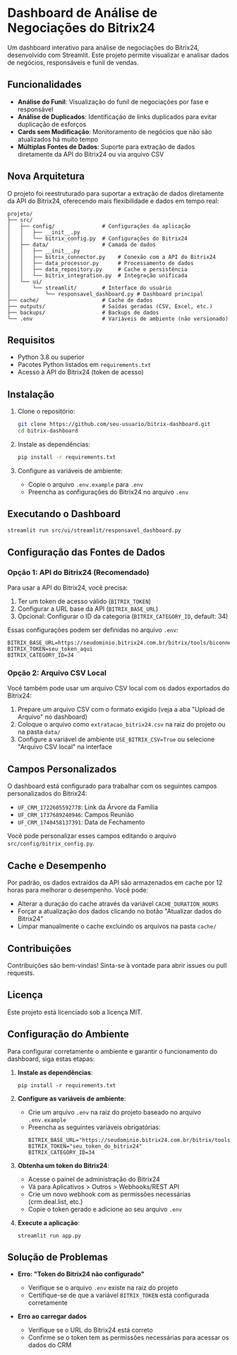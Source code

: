 # Dashboard de Análise de Negociações do Bitrix24

Um dashboard interativo para análise de negociações do Bitrix24, desenvolvido com Streamlit. Este projeto permite visualizar e analisar dados de negócios, responsáveis e funil de vendas.

## Funcionalidades

- **Análise do Funil**: Visualização do funil de negociações por fase e responsável
- **Análise de Duplicados**: Identificação de links duplicados para evitar duplicação de esforços
- **Cards sem Modificação**: Monitoramento de negócios que não são atualizados há muito tempo
- **Múltiplas Fontes de Dados**: Suporte para extração de dados diretamente da API do Bitrix24 ou via arquivo CSV

## Nova Arquitetura

O projeto foi reestruturado para suportar a extração de dados diretamente da API do Bitrix24, oferecendo mais flexibilidade e dados em tempo real:

```
projeto/
├── src/
│   ├── config/               # Configurações da aplicação
│   │   ├── __init__.py
│   │   └── bitrix_config.py  # Configurações do Bitrix24
│   ├── data/                 # Camada de dados
│   │   ├── __init__.py
│   │   ├── bitrix_connector.py    # Conexão com a API do Bitrix24
│   │   ├── data_processor.py      # Processamento de dados
│   │   ├── data_repository.py     # Cache e persistência
│   │   └── bitrix_integration.py  # Integração unificada
│   └── ui/
│       └── streamlit/        # Interface do usuário
│           └── responsavel_dashboard.py # Dashboard principal
├── cache/                    # Cache de dados
├── outputs/                  # Saídas geradas (CSV, Excel, etc.)
├── backups/                  # Backups de dados
└── .env                      # Variáveis de ambiente (não versionado)
```

## Requisitos

- Python 3.8 ou superior
- Pacotes Python listados em `requirements.txt`
- Acesso à API do Bitrix24 (token de acesso)

## Instalação

1. Clone o repositório:
   ```bash
   git clone https://github.com/seu-usuario/bitrix-dashboard.git
   cd bitrix-dashboard
   ```

2. Instale as dependências:
   ```bash
   pip install -r requirements.txt
   ```

3. Configure as variáveis de ambiente:
   - Copie o arquivo `.env.example` para `.env`
   - Preencha as configurações do Bitrix24 no arquivo `.env`

## Executando o Dashboard

```bash
streamlit run src/ui/streamlit/responsavel_dashboard.py
```

## Configuração das Fontes de Dados

### Opção 1: API do Bitrix24 (Recomendado)

Para usar a API do Bitrix24, você precisa:
1. Ter um token de acesso válido (`BITRIX_TOKEN`)
2. Configurar a URL base da API (`BITRIX_BASE_URL`)
3. Opcional: Configurar o ID da categoria (`BITRIX_CATEGORY_ID`, default: 34)

Essas configurações podem ser definidas no arquivo `.env`:

```
BITRIX_BASE_URL=https://seudominio.bitrix24.com.br/bitrix/tools/biconnector/pbi.php
BITRIX_TOKEN=seu_token_aqui
BITRIX_CATEGORY_ID=34
```

### Opção 2: Arquivo CSV Local

Você também pode usar um arquivo CSV local com os dados exportados do Bitrix24:

1. Prepare um arquivo CSV com o formato exigido (veja a aba "Upload de Arquivo" no dashboard)
2. Coloque o arquivo como `extratacao_bitrix24.csv` na raiz do projeto ou na pasta `data/`
3. Configure a variável de ambiente `USE_BITRIX_CSV=True` ou selecione "Arquivo CSV local" na interface

## Campos Personalizados

O dashboard está configurado para trabalhar com os seguintes campos personalizados do Bitrix24:

- `UF_CRM_1722605592778`: Link da Árvore da Família
- `UF_CRM_1737689240946`: Campos Reunião
- `UF_CRM_1740458137391`: Data de Fechamento

Você pode personalizar esses campos editando o arquivo `src/config/bitrix_config.py`.

## Cache e Desempenho

Por padrão, os dados extraídos da API são armazenados em cache por 12 horas para melhorar o desempenho. Você pode:

- Alterar a duração do cache através da variável `CACHE_DURATION_HOURS`
- Forçar a atualização dos dados clicando no botão "Atualizar dados do Bitrix24"
- Limpar manualmente o cache excluindo os arquivos na pasta `cache/`

## Contribuições

Contribuições são bem-vindas! Sinta-se à vontade para abrir issues ou pull requests.

## Licença

Este projeto está licenciado sob a licença MIT.

## Configuração do Ambiente

Para configurar corretamente o ambiente e garantir o funcionamento do dashboard, siga estas etapas:

1. **Instale as dependências**:
   ```
   pip install -r requirements.txt
   ```

2. **Configure as variáveis de ambiente**:
   - Crie um arquivo `.env` na raiz do projeto baseado no arquivo `.env.example`
   - Preencha as seguintes variáveis obrigatórias:
     ```
     BITRIX_BASE_URL="https://seudominio.bitrix24.com.br/bitrix/tools/biconnector/pbi.php"
     BITRIX_TOKEN="seu_token_do_bitrix24"
     BITRIX_CATEGORY_ID=34
     ```

3. **Obtenha um token do Bitrix24**:
   - Acesse o painel de administração do Bitrix24
   - Vá para Aplicativos > Outros > Webhooks/REST API
   - Crie um novo webhook com as permissões necessárias (crm.deal.list, etc.)
   - Copie o token gerado e adicione ao seu arquivo `.env`

4. **Execute a aplicação**:
   ```
   streamlit run app.py
   ```

## Solução de Problemas

- **Erro: "Token do Bitrix24 não configurado"**
  - Verifique se o arquivo `.env` existe na raiz do projeto
  - Certifique-se de que a variável `BITRIX_TOKEN` está configurada corretamente

- **Erro ao carregar dados**
  - Verifique se o URL do Bitrix24 está correto
  - Confirme se o token tem as permissões necessárias para acessar os dados do CRM